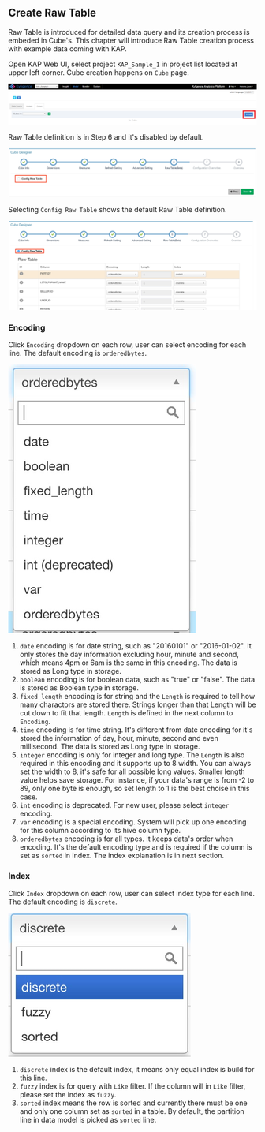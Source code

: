 ## Create Raw Table

Raw Table is introduced for detailed data query and its creation process is embeded in Cube's. This chapter will introduce Raw Table creation process with example data coming with KAP.

Open KAP Web UI, select project `KAP_Sample_1` in project list located at upper left corner. Cube creation happens on `Cube` page.

![](images/createcube_1.png)

Raw Table definition is in Step 6 and it's disabled by default. 

![](images/createrawtable_1.jpg)

Selecting `Config Raw Table` shows the default Raw Table definition.

![](images/createrawtable_2.jpg)

### Encoding

Click `Encoding` dropdown on each row, user can select encoding for each line. The default encoding is `orderedbytes`.

![](images/createrawtable_3.jpg)



1. `date` encoding is for date string, such as "20160101" or "2016-01-02". It only stores the day information excluding hour, minute and second, which means 4pm or 6am is the same in this encoding. The data is stored as Long type in storage.
2. `boolean` encoding is for boolean data, such as "true" or "false". The data is stored as Boolean type in storage.
3. `fixed_length` encoding is for string and the `Length` is required to tell how many charactors are stored there. Strings longer than that Length will be cut down to fit that length. `Length` is defined in the next column to `Encoding`.
4. `time` encoding is for time string. It's different from date encoding for it's stored the information of day, hour, minute, second and even millisecond. The data is stored as Long type in storage.
5. `integer` encoding is only for integer and long type. The `Length` is also required in this encoding and it supports up to 8 width. You can always set the width to 8, it's safe for all possible long values. Smaller length value helps save storage. For instance,  if your data's range is from -2 to 89, only one byte is enough, so set length to 1 is the best choise in this case.
6. `int` encoding is deprecated. For new user, please select `integer` encoding.  
7. `var` encoding is a special encoding. System will pick up one encoding for this column according to its hive column type.
8. `orderedbytes` encoding is for all types. It keeps data's order when encoding. It's the default encoding type and is required if the column is set as `sorted` in index. The index explanation is in next section.

### Index

Click `Index` dropdown on each row, user can select index type for each line. The default encoding is `discrete`.

![](images/createrawtable_4.jpg)

1. `discrete` index is the default index, it means only equal index is build for this line.
2. `fuzzy` index is for query with `Like` filter. If the column will in `Like` filter, please set the index as `fuzzy`.
3. `sorted` index means the row is sorted and currently there must be one and only one column set as `sorted` in a table. By default, the partition line in data model is picked as `sorted` line.